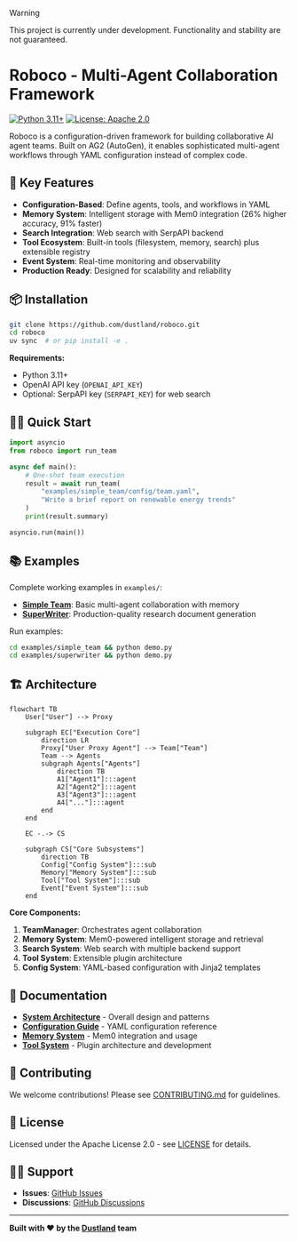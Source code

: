 > [!Warning]
> This project is currently under development. Functionality and stability are not guaranteed.

# Roboco - Multi-Agent Collaboration Framework

[![Python 3.11+](https://img.shields.io/badge/python-3.11+-blue.svg)](https://www.python.org/downloads/)
[![License: Apache 2.0](https://img.shields.io/badge/License-Apache%202.0-blue.svg)](https://opensource.org/licenses/Apache-2.0)

Roboco is a configuration-driven framework for building collaborative AI agent teams. Built on AG2 (AutoGen), it enables sophisticated multi-agent workflows through YAML configuration instead of complex code.

## 🚀 Key Features

- **Configuration-Based**: Define agents, tools, and workflows in YAML
- **Memory System**: Intelligent storage with Mem0 integration (26% higher accuracy, 91% faster)
- **Search Integration**: Web search with SerpAPI backend
- **Tool Ecosystem**: Built-in tools (filesystem, memory, search) plus extensible registry
- **Event System**: Real-time monitoring and observability
- **Production Ready**: Designed for scalability and reliability

## 📦 Installation

```bash
git clone https://github.com/dustland/roboco.git
cd roboco
uv sync  # or pip install -e .
```

**Requirements:**

- Python 3.11+
- OpenAI API key (`OPENAI_API_KEY`)
- Optional: SerpAPI key (`SERPAPI_KEY`) for web search

## 🏃‍♂️ Quick Start

```python
import asyncio
from roboco import run_team

async def main():
    # One-shot team execution
    result = await run_team(
        "examples/simple_team/config/team.yaml",
        "Write a brief report on renewable energy trends"
    )
    print(result.summary)

asyncio.run(main())
```

## 📚 Examples

Complete working examples in `examples/`:

- **[Simple Team](examples/simple_team/)**: Basic multi-agent collaboration with memory
- **[SuperWriter](examples/superwriter/)**: Production-quality research document generation

Run examples:

```bash
cd examples/simple_team && python demo.py
cd examples/superwriter && python demo.py
```

## 🏗️ Architecture

```mermaid
flowchart TB
    User["User"] --> Proxy

    subgraph EC["Execution Core"]
        direction LR
        Proxy["User Proxy Agent"] --> Team["Team"]
        Team --> Agents
        subgraph Agents["Agents"]
            direction TB
            A1["Agent1"]:::agent
            A2["Agent2"]:::agent
            A3["Agent3"]:::agent
            A4["..."]:::agent
        end
    end

    EC -.-> CS

    subgraph CS["Core Subsystems"]
        direction TB
        Config["Config System"]:::sub
        Memory["Memory System"]:::sub
        Tool["Tool System"]:::sub
        Event["Event System"]:::sub
    end
```

**Core Components:**

1. **TeamManager**: Orchestrates agent collaboration
2. **Memory System**: Mem0-powered intelligent storage and retrieval
3. **Search System**: Web search with multiple backend support
4. **Tool System**: Extensible plugin architecture
5. **Config System**: YAML-based configuration with Jinja2 templates

## 📖 Documentation

- **[System Architecture](docs/system-architecture.md)** - Overall design and patterns
- **[Configuration Guide](docs/config-based-design.md)** - YAML configuration reference
- **[Memory System](docs/memory-system.md)** - Mem0 integration and usage
- **[Tool System](docs/tool-system.md)** - Plugin architecture and development

## 🤝 Contributing

We welcome contributions! Please see [CONTRIBUTING.md](CONTRIBUTING.md) for guidelines.

## 📄 License

Licensed under the Apache License 2.0 - see [LICENSE](LICENSE) for details.

## 🙋‍♀️ Support

- **Issues**: [GitHub Issues](https://github.com/dustland/roboco/issues)
- **Discussions**: [GitHub Discussions](https://github.com/dustland/roboco/discussions)

---

**Built with ❤️ by the [Dustland](https://github.com/dustland) team**
